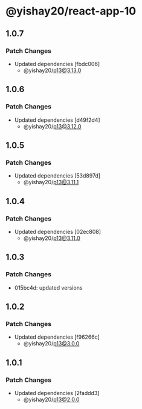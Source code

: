 # @yishay20/react-app-10

## 1.0.7

### Patch Changes

- Updated dependencies [fbdc006]
  - @yishay20/p13@3.13.0

## 1.0.6

### Patch Changes

- Updated dependencies [d49f2d4]
  - @yishay20/p13@3.12.0

## 1.0.5

### Patch Changes

- Updated dependencies [53d897d]
  - @yishay20/p13@3.11.1

## 1.0.4

### Patch Changes

- Updated dependencies [02ec808]
  - @yishay20/p13@3.11.0

## 1.0.3

### Patch Changes

- 015bc4d: updated versions

## 1.0.2

### Patch Changes

- Updated dependencies [f96266c]
  - @yishay20/p13@3.0.0

## 1.0.1

### Patch Changes

- Updated dependencies [2faddd3]
  - @yishay20/p13@2.0.0
